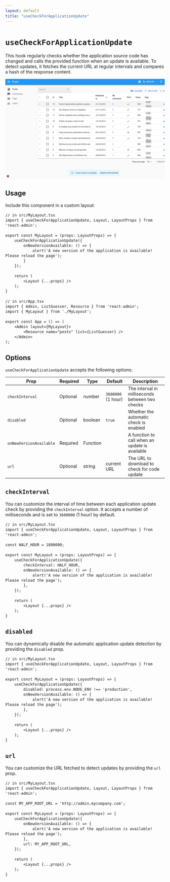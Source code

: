```yaml
---
layout: default
title: "useCheckForApplicationUpdate"
---
```


# `useCheckForApplicationUpdate`

This hook regularly checks whether the application source code has changed and calls the provided function when an update is available. To detect updates, it fetches the current URL at regular intervals and compares a hash of the response content.

![CheckForApplicationUpdate](./img/CheckForApplicationUpdate.png)

## Usage

Include this component in a custom layout:

```tsx
// in src/MyLayout.tsx
import { useCheckForApplicationUpdate, Layout, LayoutProps } from 'react-admin';

export const MyLayout = (props: LayoutProps) => {
    useCheckForApplicationUpdate({
        onNewVersionAvailable: () => {
            alert('A new version of the application is available! Please reload the page');
        }
    });

    return (
        <Layout {...props} />
    );
}

// in src/App.tsx
import { Admin, ListGuesser, Resource } from 'react-admin';
import { MyLayout } from './MyLayout';

export const App = () => (
    <Admin layout={MyLayout}>
        <Resource name="posts" list={ListGuesser} />
    </Admin>
);
```

## Options

`useCheckForApplicationUpdate` accepts the following options:

| Prop            | Required | Type     | Default            | Description                                                         |
| ------------------------ | -------- | -------- | ------------------ | ---------------------------------------------------------- |
| `checkInterval`          | Optional | number   | `3600000` (1 hour) | The interval in milliseconds between two checks            |
| `disabled`               | Optional | boolean  | `true`             | Whether the automatic check is enabled                     |
| `onNewVersionAvailable`  | Required | Function |                    | A function to call when an update is available             |
| `url`                    | Optional | string   | current URL        | The URL to download to check for code update               |

## `checkInterval`

You can customize the interval of time between each application update check by providing the `checkInterval` option. It accepts a number of milliseconds and is set to `3600000` (1 hour) by default.

```tsx
// in src/MyLayout.tsx
import { useCheckForApplicationUpdate, Layout, LayoutProps } from 'react-admin';

const HALF_HOUR = 1800000;

export const MyLayout = (props: LayoutProps) => {
    useCheckForApplicationUpdate({
        checkInterval: HALF_HOUR,
        onNewVersionAvailable: () => {
            alert('A new version of the application is available! Please reload the page');
        },
    });

    return (
        <Layout {...props} />
    );
}
```

## `disabled`

You can dynamically disable the automatic application update detection by providing the `disabled` prop.

```tsx
// in src/MyLayout.tsx
import { useCheckForApplicationUpdate, Layout, LayoutProps } from 'react-admin';

export const MyLayout = (props: LayoutProps) => {
    useCheckForApplicationUpdate({
        disabled: process.env.NODE_ENV !== 'production',
        onNewVersionAvailable: () => {
            alert('A new version of the application is available! Please reload the page');
        },
    });

    return (
        <Layout {...props} />
    );
}
```

## `url`

You can customize the URL fetched to detect updates by providing the `url` prop.

```tsx
// in src/MyLayout.tsx
import { useCheckForApplicationUpdate, Layout, LayoutProps } from 'react-admin';

const MY_APP_ROOT_URL = 'http://admin.mycompany.com';

export const MyLayout = (props: LayoutProps) => {
    useCheckForApplicationUpdate({
        onNewVersionAvailable: () => {
            alert('A new version of the application is available! Please reload the page');
        },
        url: MY_APP_ROOT_URL,
    });

    return (
        <Layout {...props} />
    );
}
```
